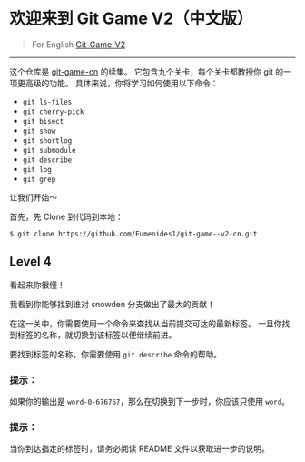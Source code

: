 # 欢迎来到 Git Game V2（中文版）
> For English [Git-Game-V2](https://github.com/git-game/git-game-v2)

----

这个仓库是 [git-game-cn](https://github.com/Eumenides1/git-game-cn) 的续集。 它包含九个关卡，每个关卡都教授你 git 的一项更高级的功能。 具体来说，你将学习如何使用以下命令：

* `git ls-files`                  
* `git cherry-pick`               
* `git bisect`                    
* `git show`          
* `git shortlog`                  
* `git submodule`
* `git describe`                  
* `git log`           
* `git grep`

让我们开始～

首先，先 Clone 到代码到本地：
```
$ git clone https://github.com/Eumenides1/git-game--v2-cn.git
```
## Level 4

看起来你很懂！

我看到你能够找到谁对 snowden 分支做出了最大的贡献！ 

在这一关中，你需要使用一个命令来查找从当前提交可达的最新标签。 一旦你找到标签的名称，就切换到该标签以便继续前进。

要找到标签的名称，你需要使用 `git describe` 命令的帮助。

### 提示： 

如果你的输出是 `word-0-676767`，那么在切换到下一步时，你应该只使用 `word`。

### 提示： 
当你到达指定的标签时，请务必阅读 README 文件以获取进一步的说明。






